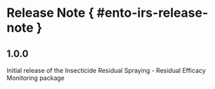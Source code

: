 # Release Note { #ento-irs-release-note }

## 1.0.0

Initial release of the Insecticide Residual Spraying - Residual Efficacy Monitoring package
